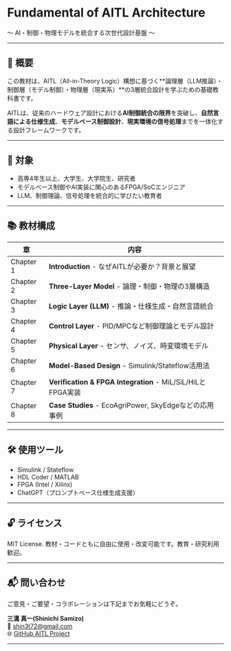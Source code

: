 # Fundamental of AITL Architecture  
〜 AI・制御・物理モデルを統合する次世代設計基盤 〜

---

## 📘 概要

この教材は、AITL（All-in-Theory Logic）構想に基づく**論理層（LLM推論）・制御層（モデル制御）・物理層（現実系）**の3層統合設計を学ぶための基礎教科書です。

AITLは、従来のハードウェア設計における**AI制御統合の限界**を突破し、**自然言語による仕様生成**、**モデルベース制御設計**、**現実環境の信号処理**までを一体化する設計フレームワークです。

---

## 🎯 対象

- 高専4年生以上、大学生、大学院生、研究者
- モデルベース制御やAI実装に関心のあるFPGA/SoCエンジニア
- LLM、制御理論、信号処理を統合的に学びたい教育者

---

## 📚 教材構成

| 章 | 内容 |
|----|------|
| Chapter 1 | **Introduction** - なぜAITLが必要か？背景と展望 |
| Chapter 2 | **Three-Layer Model** - 論理・制御・物理の3層構造 |
| Chapter 3 | **Logic Layer (LLM)** - 推論・仕様生成・自然言語統合 |
| Chapter 4 | **Control Layer** - PID/MPCなど制御理論とモデル設計 |
| Chapter 5 | **Physical Layer** - センサ、ノイズ、時変環境モデル |
| Chapter 6 | **Model-Based Design** - Simulink/Stateflow活用法 |
| Chapter 7 | **Verification & FPGA Integration** - MiL/SiL/HiLとFPGA実装 |
| Chapter 8 | **Case Studies** - EcoAgriPower, SkyEdgeなどの応用事例 |

---

## 🛠️ 使用ツール

- Simulink / Stateflow
- HDL Coder / MATLAB
- FPGA (Intel / Xilinx)
- ChatGPT（プロンプトベース仕様生成支援）

---

## 🔓 ライセンス

MIT License. 教材・コードともに自由に使用・改変可能です。教育・研究利用歓迎。

---


## 📬 問い合わせ

ご意見・ご要望・コラボレーションは下記までお気軽にどうぞ。

**三溝 真一(Shinichi Samizo)**  
📧 shin3t72@gmail.com  
🌐 [GitHub AITL Project](https://github.com/Samizo-AITL)

---
